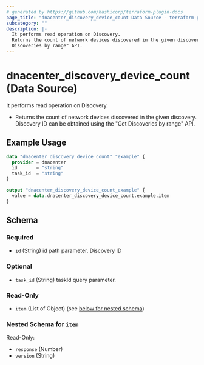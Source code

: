 ```yaml
---
# generated by https://github.com/hashicorp/terraform-plugin-docs
page_title: "dnacenter_discovery_device_count Data Source - terraform-provider-dnacenter"
subcategory: ""
description: |-
  It performs read operation on Discovery.
  Returns the count of network devices discovered in the given discovery. Discovery ID can be obtained using the "Get
  Discoveries by range" API.
---
```


# dnacenter_discovery_device_count (Data Source)

It performs read operation on Discovery.

- Returns the count of network devices discovered in the given discovery. Discovery ID can be obtained using the "Get
Discoveries by range" API.

## Example Usage

```terraform
data "dnacenter_discovery_device_count" "example" {
  provider = dnacenter
  id       = "string"
  task_id  = "string"
}

output "dnacenter_discovery_device_count_example" {
  value = data.dnacenter_discovery_device_count.example.item
}
```

<!-- schema generated by tfplugindocs -->
## Schema

### Required

- `id` (String) id path parameter. Discovery ID

### Optional

- `task_id` (String) taskId query parameter.

### Read-Only

- `item` (List of Object) (see [below for nested schema](#nestedatt--item))

<a id="nestedatt--item"></a>
### Nested Schema for `item`

Read-Only:

- `response` (Number)
- `version` (String)


